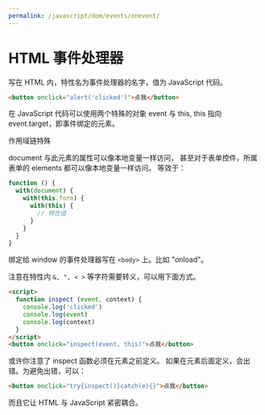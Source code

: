 ```yaml
---
permalink: /javascript/dom/events/onevent/
---
```


# HTML 事件处理器

写在 HTML 内，特性名为事件处理器的名字，值为 JavaScript 代码。

```html
<button onclick="alert('clicked')">点我</button>
```

在 JavaScript 代码可以使用两个特殊的对象 event 与 this,
this 指向 event.target，即事件绑定的元素。

作用域链特殊

document 与此元素的属性可以像本地变量一样访问，
甚至对于表单控件，所属表单的 elements 都可以像本地变量一样访问。
等效于：

```js
function () {
  with(document) {
    with(this.form) {
      with(this) {
        // 特性值
      }
    }
  }
}
```

绑定给 window 的事件处理器写在 `<body>` 上。比如 "onload"。

注意在特性内 `&, ", < >` 等字符需要转义，可以用下面方式。

```html
<script>
  function inspect (event, context) {
    console.log('clicked')
    console.log(event)
    console.log(context)
  }
</script>
<button onclick="inspect(event, this)">点我</button>
```

或许你注意了 inspect 函数必须在元素之前定义。
如果在元素后面定义，会出错。为避免出错，可以：

```html
<button onclick="try{inspect()}catch(e){}">点我</button>
```

而且它让 HTML 与 JavaScript 紧密耦合。
